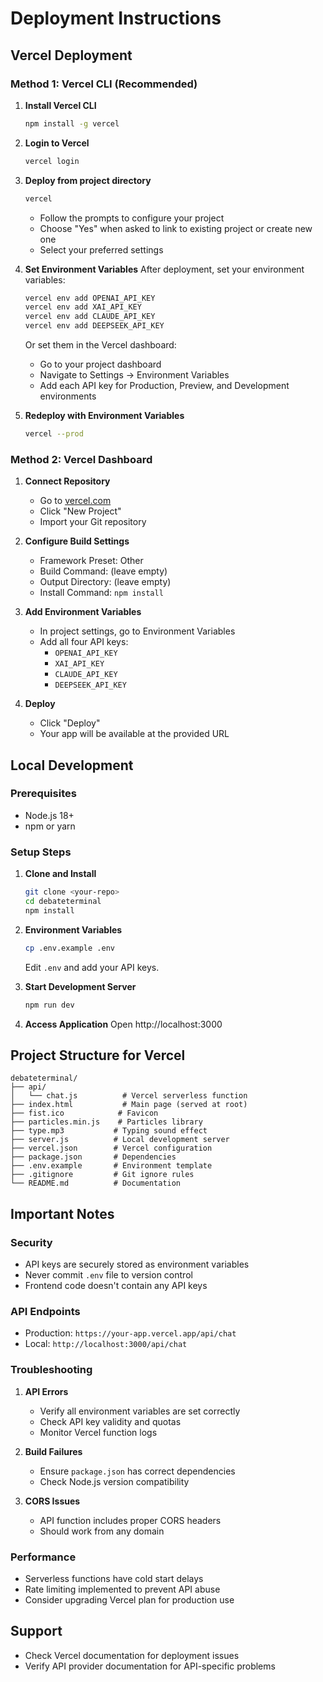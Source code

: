 # Deployment Instructions

## Vercel Deployment

### Method 1: Vercel CLI (Recommended)

1. **Install Vercel CLI**
   ```bash
   npm install -g vercel
   ```

2. **Login to Vercel**
   ```bash
   vercel login
   ```

3. **Deploy from project directory**
   ```bash
   vercel
   ```
   - Follow the prompts to configure your project
   - Choose "Yes" when asked to link to existing project or create new one
   - Select your preferred settings

4. **Set Environment Variables**
   After deployment, set your environment variables:
   ```bash
   vercel env add OPENAI_API_KEY
   vercel env add XAI_API_KEY
   vercel env add CLAUDE_API_KEY
   vercel env add DEEPSEEK_API_KEY
   ```
   
   Or set them in the Vercel dashboard:
   - Go to your project dashboard
   - Navigate to Settings → Environment Variables
   - Add each API key for Production, Preview, and Development environments

5. **Redeploy with Environment Variables**
   ```bash
   vercel --prod
   ```

### Method 2: Vercel Dashboard

1. **Connect Repository**
   - Go to [vercel.com](https://vercel.com)
   - Click "New Project"
   - Import your Git repository

2. **Configure Build Settings**
   - Framework Preset: Other
   - Build Command: (leave empty)
   - Output Directory: (leave empty)
   - Install Command: `npm install`

3. **Add Environment Variables**
   - In project settings, go to Environment Variables
   - Add all four API keys:
     - `OPENAI_API_KEY`
     - `XAI_API_KEY`
     - `CLAUDE_API_KEY`
     - `DEEPSEEK_API_KEY`

4. **Deploy**
   - Click "Deploy"
   - Your app will be available at the provided URL

## Local Development

### Prerequisites
- Node.js 18+
- npm or yarn

### Setup Steps

1. **Clone and Install**
   ```bash
   git clone <your-repo>
   cd debateterminal
   npm install
   ```

2. **Environment Variables**
   ```bash
   cp .env.example .env
   ```
   Edit `.env` and add your API keys.

3. **Start Development Server**
   ```bash
   npm run dev
   ```
   
4. **Access Application**
   Open http://localhost:3000

## Project Structure for Vercel

```
debateterminal/
├── api/
│   └── chat.js          # Vercel serverless function
├── index.html           # Main page (served at root)
├── fist.ico            # Favicon
├── particles.min.js    # Particles library
├── type.mp3           # Typing sound effect
├── server.js          # Local development server
├── vercel.json        # Vercel configuration
├── package.json       # Dependencies
├── .env.example       # Environment template
├── .gitignore         # Git ignore rules
└── README.md          # Documentation
```

## Important Notes

### Security
- API keys are securely stored as environment variables
- Never commit `.env` file to version control
- Frontend code doesn't contain any API keys

### API Endpoints
- Production: `https://your-app.vercel.app/api/chat`
- Local: `http://localhost:3000/api/chat`

### Troubleshooting

1. **API Errors**
   - Verify all environment variables are set correctly
   - Check API key validity and quotas
   - Monitor Vercel function logs

2. **Build Failures**
   - Ensure `package.json` has correct dependencies
   - Check Node.js version compatibility

3. **CORS Issues**
   - API function includes proper CORS headers
   - Should work from any domain

### Performance
- Serverless functions have cold start delays
- Rate limiting implemented to prevent API abuse
- Consider upgrading Vercel plan for production use

## Support
- Check Vercel documentation for deployment issues
- Verify API provider documentation for API-specific problems


